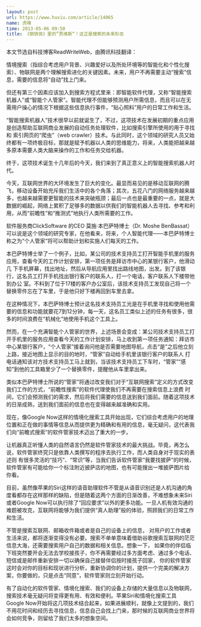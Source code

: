 ```yaml
---
layout: post
url: https://www.huxiu.com/article/14065
name: 虎嗅
time: 2013-05-06 09:50
title: 《钢铁侠》里的”贾维斯“！这正是搜索的未来形态
---
```

本文节选自科技博客ReadWriteWeb，由腾讯科技翻译：

情境搜索（指综合考虑用户背景、兴趣爱好以及所处环境等的智能化和个性化搜索）、物联网是两个理解搜索进化的关键因素。未来，用户不再需要主动“搜索”信息，需要的信息将“自动”找上门来。

但还有第三个因素应该加入到搜索方程式里来：即智能软件代理，又称“智能搜索机器人”或“智能个人管家”。智能代理不但能够预测用户所需信息，而且可以在无需用户操心的情况下根据这些信息执行事件，“贴心照料”用户的日常工作和生活。

“智能搜索机器人”技术很早以前就诞生了，不过，这项技术在发展初期的重点应用是创造帮助互联网商业发展的自动任务处理软件，比如搜索引擎所使用的用于寻找和 索引网页的“爬虫”（web crawler）技术。与此同时，这个领域的研究人员又始终都有一项终极目标，那就是赋予机器以人类的思维能力，将来，人类能把越来越多原本需要人类大脑来操作的工作和任务交给机器。

终于，这项技术诞生十几年后的今天，我们来到了真正意义上的智能搜索机器人时代。

今天，互联网世界的大环境发生了巨大的变化。最显而易见的是移动互联网的腾飞，移动设备开始充斥我们生活中的各个角落；其次，五花八门的网络服务越来越多，也越来越需要更智能的技术来突破瓶颈；最后一点也是最重要的一点，就是大数据的崛起，网络上累积了足够多的数据以供我们的智能机器人去寻找、参考和利用，从而“前瞻性”和“推测式”地执行人类所需要的工作。

软件服务商ClickSoftware 的CEO 莫施·本巴萨特博士（Dr. Moshe BenBassat）可以说是这个领域的研究专家，在他看来，将来，个人智能代理——本巴萨特博士称之为“个人管家”将可以帮助计划和实施人们每天的工作。

本巴萨特博士举了一个例子，比如，某公司的技术支持员工打开智能手机里的服务应用，查看今天的工作计划安排，第一项任务是拜访市中心的某银行客户，他滑动几 下手机屏幕，找出地址，然后从导航应用里找出路线地图，出发。到了该银行，这名员工打开手机找出银行客户的联系人，打一个电话，客户联系人下楼带他到办公 室。不料到了位于17楼的客户办公室后，该技术支持员工发现自己将一个替换零件忘在了车里，于是他只好下楼再回到车里去拿。

在这种情况下，本巴萨特博士预计这名技术支持员工光是在手机里寻找和使用他需要的信息和功能就要花7到12分钟，每一天，这名员工类似上述的任务有很多，很多的时间浪费在“机械化”地使用手机这个工具上。

然而，在一个充满智能个人管家的世界，上述场景会变成：某公司技术支持员工打开手机里的服务应用查看今天的工作计划安排，马上收到第一项任务通知：拜访市中心某银行客户，“个人管家”接着询问他是否需要地图导航，点击“是”之后他立刻上路，接近地图上显示的目的地时，“管家”自动给手机里该银行客户的联系人 打电话通知该对方技术支持员工马上就到，当该技术支持员工下车时，“管家”“感知”到他的工具箱里少了一个替换零件，提醒他从车里拿出来。

类似本巴萨特博士所说的“管家”将通过改变我们对于“互联网搜索”定义的方式改变我们工作的方式，“前瞻性搜索”的软件代理使我们不再需要在搜索信息上浪费 时间，它们会预测我们的需求，然后将我们需要的信息送到我们面前。随着这项技术的日渐成熟，送到我们面前的信息也在变得越来越准确和实用。

现在，像Google Now这样的情境化搜索工具开始出现，它们综合考虑用户的地理位置和正在做的事情等信息从而提供更为精确和有用的信息，毫无疑问，这代表我们向“前瞻式搜索”的软件管家技术迈出了重大的一步。

让机器真正听懂人类的自然语言仍然是软件管家技术的最大挑战。毕竟，再怎么说，软件管家终究只是依靠人类撰写的程序去执行工作，而人类自身对于现实的表述则 有很多灵活的“技巧”、“常识”等，当我们告诉软件管家“我要找披萨”的时候，软件管家有可能给你一个标注附近披萨店的地图，也有可能搜出一堆披萨图片给 你看。

目前，虽然像苹果的Siri这样的语音助理软件不管是从语音识别还是人机沟通的角度看都存在这样那样的缺陷，但是随着这两个方面的日渐改善，不难想象未来Siri或者Google Now可以执行除了“回应要求”以外的更多功能。一旦人机有效沟通的难题被攻克，互联网将能够为我们提供“真人助理”般的体验，照顾我们的日常工作和生活。

不管是搜索互联网、邮箱收件箱或者是自己的设备上的信息， 对用户的工作或者生活来说，都将逐渐变得没有必要。搜索不单单意味着借助谷歌搜索互联网的茫茫信息大海，还需要搜索用户自己的数据和相关信息。想象一下， 如果你的伴侣临下班突然要开会无法去学校接孩子，你不再需要经过多方面考虑、通过多个电话、短信或是邮件重新安排一切以确保自己接替伴侣按时接孩子回家， 你的软件管家这时会对你的目标和现状进行分析，重新协调你的计划，提供一个完美的解决方案，你要做的，只是点击“同意”，软件管家则立刻开始行动。

有了自动化的软件管家、情境化搜索、我们的设备上存储的大量信息以及物联网，搜索技术毫无疑问将变得更有用、有效和便利。苹果Siri和情境化搜索工具 Google Now开始将这几项技术结合起来，如果进展顺利，就像上文提到的，我们不用花时间和经历去寻找信息，信息自己会找上门来，那时候的互联网商业世界将会如何竞争，则留给了我们太多的想象空间。

